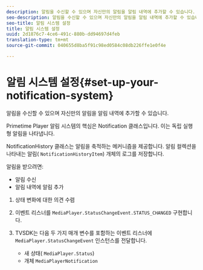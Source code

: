 ```yaml
---
description: 알림을 수신할 수 있으며 자신만의 알림을 알림 내역에 추가할 수 있습니다.
seo-description: 알림을 수신할 수 있으며 자신만의 알림을 알림 내역에 추가할 수 있습니다.
seo-title: 알림 시스템 설정
title: 알림 시스템 설정
uuid: 2d1876c7-4ce6-491c-880b-dd94697d4feb
translation-type: tm+mt
source-git-commit: 040655d8ba5f91c98ed0584c08db226ffe1e0f4e

---
```



# 알림 시스템 설정{#set-up-your-notification-system}

알림을 수신할 수 있으며 자신만의 알림을 알림 내역에 추가할 수 있습니다.

Primetime Player 알림 시스템의 핵심은 Notification 클래스입니다. 이는 독립 실행형 알림을 나타냅니다.

NotificationHistory 클래스는 알림을 축적하는 메커니즘을 제공합니다. 알림 컬렉션을 나타내는 알림( `NotificationHistoryItem`) 개체의 로그를 저장합니다.

알림을 받으려면:

* 알림 수신
* 알림 내역에 알림 추가

1. 상태 변화에 대한 의견 수렴
1. 이벤트 리스너를 `MediaPlayer.StatusChangeEvent.STATUS_CHANGED` 구현합니다.
1. TVSDK는 다음 두 가지 매개 변수를 포함하는 이벤트 리스너에 `MediaPlayer.StatusChangeEvent` 인스턴스를 전달합니다.

   * 새 상태( `MediaPlayer.Status`)
   * 개체 `MediaPlayerNotification`

